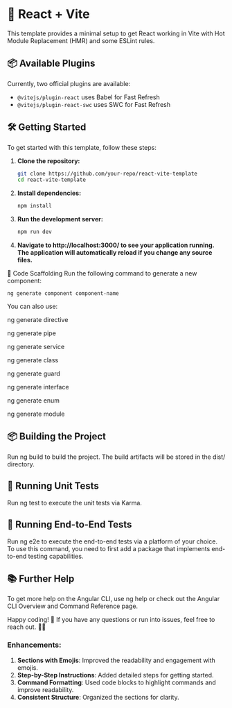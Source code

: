 # 🚀 React + Vite

This template provides a minimal setup to get React working in Vite with Hot Module Replacement (HMR) and some ESLint rules.

## 📦 Available Plugins

Currently, two official plugins are available:

- `@vitejs/plugin-react` uses Babel for Fast Refresh
- `@vitejs/plugin-react-swc` uses SWC for Fast Refresh

## 🛠️ Getting Started

To get started with this template, follow these steps:

1. **Clone the repository:**
   ```bash
   git clone https://github.com/your-repo/react-vite-template
   cd react-vite-template
   
2. **Install dependencies:**
   ```bash
   npm install
   
3. **Run the development server:**
   ```bash
   npm run dev
   
4. **Navigate to http://localhost:3000/ to see your application running. The application will automatically reload if you change any source files.**

🌿 Code Scaffolding
Run the following command to generate a new component:
    
    ng generate component component-name
     
You can also use:

ng generate directive

ng generate pipe

ng generate service

ng generate class

ng generate guard

ng generate interface

ng generate enum

ng generate module

## 📦 Building the Project
Run ng build to build the project. The build artifacts will be stored in the dist/ directory.

## 🧪 Running Unit Tests
Run ng test to execute the unit tests via Karma.

## 🚀 Running End-to-End Tests
Run ng e2e to execute the end-to-end tests via a platform of your choice. To use this command, you need to first add a package that implements end-to-end testing capabilities.

## 📚 Further Help
To get more help on the Angular CLI, use ng help or check out the Angular CLI Overview and Command Reference page.

Happy coding! 🎉 If you have any questions or run into issues, feel free to reach out. 🚀✨

### Enhancements:
1. **Sections with Emojis**: Improved the readability and engagement with emojis.
2. **Step-by-Step Instructions**: Added detailed steps for getting started.
3. **Command Formatting**: Used code blocks to highlight commands and improve readability.
4. **Consistent Structure**: Organized the sections for clarity.
